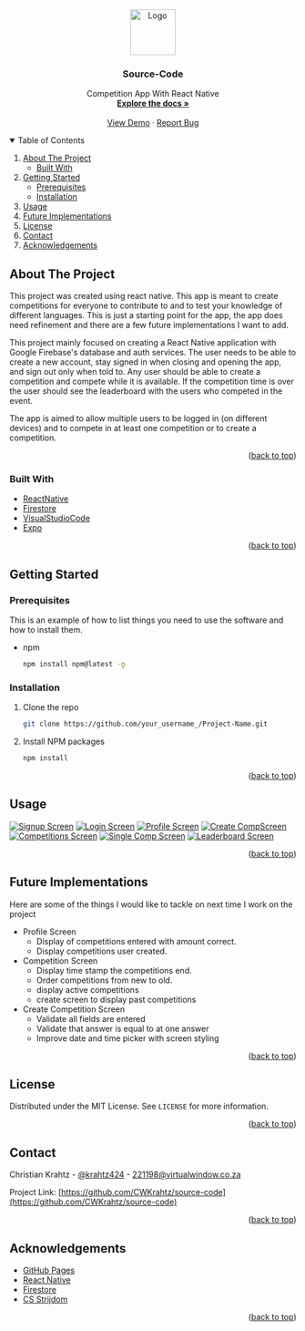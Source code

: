 <a name="readme-top"></a>

<!-- PROJECT LOGO -->
<br />
<p align="center">
  <a href="https://github.com/CWKrahtz/source-code">
    <img src="assets/icon.png" alt="Logo" width="80" height="80">
  </a>

  <h3 align="center">Source-Code</h3>

  <p align="center">
    Competition App With React Native
    <br />
    <a href="https://github.com/CWKrahtz/source-code"><strong>Explore the docs »</strong></a>
    <br />
    <br />
    <a href="https://drive.google.com/file/d/1StSzDfFb9s9ER3YyAr5cXMBzXbXhh-LZ/view?usp=sharing">View Demo</a>
    ·
    <a href="[https://github.com/othneildrew/Best-README-Template/issues](https://github.com/CWKrahtz/source-code/issues)">Report Bug</a>
  </p>
</p>



<!-- TABLE OF CONTENTS -->
<details open="open">
  <summary>Table of Contents</summary>
  <ol>
    <li>
      <a href="#about-the-project">About The Project</a>
      <ul>
        <li><a href="#built-with">Built With</a></li>
      </ul>
    </li>
    <li>
      <a href="#getting-started">Getting Started</a>
      <ul>
        <li><a href="#prerequisites">Prerequisites</a></li>
        <li><a href="#installation">Installation</a></li>
      </ul>
    </li>
    <li><a href="#usage">Usage</a></li>
    <li><a href="#future-implementations">Future Implementations</a></li>
    <li><a href="#license">License</a></li>
    <li><a href="#contact">Contact</a></li>
    <li><a href="#acknowledgements">Acknowledgements</a></li>
  </ol>
</details>



<!-- ABOUT THE PROJECT -->
## About The Project

This project was created using react native. This app is meant to create competitions for everyone to contribute to and to test your knowledge of different languages. 
This is just a starting point for the app, the app does need refinement and there are a few future implementations I want to add.

This project mainly focused on creating a React Native application with Google Firebase's database and auth services. The user needs to be able to create a new account, stay signed in when closing and opening the app, and sign out only when told to.
Any user should be able to create a competition and compete while it is available. If the competition time is over the user should see the leaderboard with the users who competed in the event.

The app is aimed to allow multiple users to be logged in (on different devices) and to compete in at least one competition or to create a competition.

<p align="right">(<a href="#readme-top">back to top</a>)</p>

### Built With

* [ReactNative](https://reactnative.dev/docs/environment-setup)
* [Firestore](https://firebase.google.com/docs/firestore)
* [VisualStudioCode](https://code.visualstudio.com/)
* [Expo](https://expo.dev/)

<p align="right">(<a href="#readme-top">back to top</a>)</p>

<!-- GETTING STARTED -->
## Getting Started

### Prerequisites

This is an example of how to list things you need to use the software and how to install them.
* npm
  ```sh
  npm install npm@latest -g
  ```

### Installation

1. Clone the repo
   ```sh
   git clone https://github.com/your_username_/Project-Name.git
   ```
2. Install NPM packages
   ```sh
   npm install
   ```

<p align="right">(<a href="#readme-top">back to top</a>)</p>

<!-- USAGE EXAMPLES -->
## Usage
  [![Signup Screen][signup-screenshot]](https://github.com/CWKrahtz/source-code)
  [![Login Screen][login-screenshot]](https://github.com/CWKrahtz/source-code)
  [![Profile Screen][profile-screenshot]](https://github.com/CWKrahtz/source-code)
  [![Create CompScreen][create-screenshot]](https://github.com/CWKrahtz/source-code)
  [![Competitions Screen][comp-screenshot]](https://github.com/CWKrahtz/source-code)
  [![Single Comp Screen][single-screenshot]](https://github.com/CWKrahtz/source-code)
  [![Leaderboard Screen][leader-screenshot]](https://github.com/CWKrahtz/source-code)

<p align="right">(<a href="#readme-top">back to top</a>)</p>


<!-- Future Implementations -->
## Future Implementations
Here are some of the things I would like to tackle on next time I work on the project
* Profile Screen
  * Display of competitions entered with amount correct.
  * Display competitions user created.
* Competition Screen
  * Display time stamp the competitions end.
  * Order competitions from new to old.
  * display active competitions
  * create screen to display past competitions
* Create Competition Screen
  * Validate all fields are entered
  * Validate that answer is equal to at one answer
  * Improve date and time picker with screen styling
 
 <p align="right">(<a href="#readme-top">back to top</a>)</p>
  
<!-- LICENSE -->
## License

Distributed under the MIT License. See `LICENSE` for more information.

<p align="right">(<a href="#readme-top">back to top</a>)</p>

<!-- CONTACT -->
## Contact

Christian Krahtz - [@krahtz424](https://instagram.com/krahtz424) - 221198@virtualwindow.co.za

Project Link: [https://github.com/CWKrahtz/source-code](https://github.com/CWKrahtz/source-code)

<p align="right">(<a href="#readme-top">back to top</a>)</p>

<!-- ACKNOWLEDGEMENTS -->
## Acknowledgements
* [GitHub Pages](https://pages.github.com)
* [React Native](https://reactnative.dev/docs/environment-setup)
* [Firestore](https://firebase.google.com/docs/firestore)
* [CS Strijdom](https://github.com/DanteCS25)

<p align="right">(<a href="#readme-top">back to top</a>)</p>

<!-- MARKDOWN LINKS & IMAGES -->
<!-- https://www.markdownguide.org/basic-syntax/#reference-style-links -->
[comp-screenshot]: assets/screenshot.jpeg
[signup-screenshot]: assets/screenshot3.jpeg
[login-screenshot]: assets/screenshot2.jpeg
[profile-screenshot]: assets/screenshot4.jpeg
[create-screenshot]: assets/screenshot5.jpeg
[single-screenshot]: assets/screenshot6.jpeg
[leader-screenshot]: assets/screenshot7.jpeg
